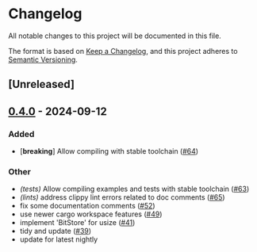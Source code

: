 # Changelog

All notable changes to this project will be documented in this file.

The format is based on [Keep a Changelog](https://keepachangelog.com/en/1.0.0/),
and this project adheres to [Semantic Versioning](https://semver.org/spec/v2.0.0.html).

## [Unreleased]

## [0.4.0](https://github.com/danieleades/arithmetic-coding/compare/arithmetic-coding-core-v0.3.0...arithmetic-coding-core-v0.4.0) - 2024-09-12

### Added

- [**breaking**] Allow compiling with stable toolchain ([#64](https://github.com/danieleades/arithmetic-coding/pull/64))

### Other

- *(tests)* Allow compiling examples and tests with stable toolchain ([#63](https://github.com/danieleades/arithmetic-coding/pull/63))
- *(lints)* address clippy lint errors related to doc comments ([#65](https://github.com/danieleades/arithmetic-coding/pull/65))
- fix some documentation comments ([#52](https://github.com/danieleades/arithmetic-coding/pull/52))
- use newer cargo workspace features ([#49](https://github.com/danieleades/arithmetic-coding/pull/49))
- implement 'BitStore' for usize ([#41](https://github.com/danieleades/arithmetic-coding/pull/41))
- tidy and update ([#39](https://github.com/danieleades/arithmetic-coding/pull/39))
- update for latest nightly
